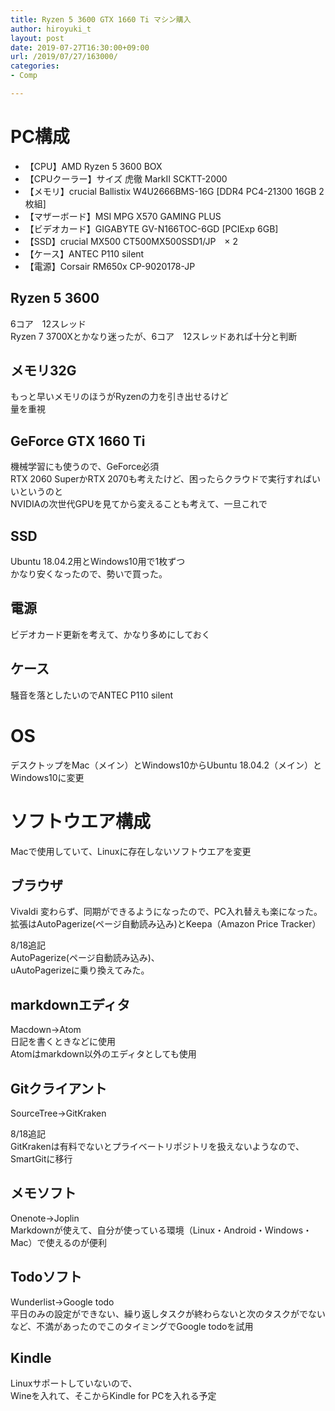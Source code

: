 ```yaml
---
title: Ryzen 5 3600 GTX 1660 Ti マシン購入
author: hiroyuki_t
layout: post
date: 2019-07-27T16:30:00+09:00
url: /2019/07/27/163000/
categories:
- Comp

---
```


# PC構成

- 【CPU】AMD Ryzen 5 3600 BOX
- 【CPUクーラー】サイズ 虎徹 MarkII SCKTT-2000
- 【メモリ】crucial Ballistix W4U2666BMS-16G [DDR4 PC4-21300 16GB 2枚組]
- 【マザーボード】MSI MPG X570 GAMING PLUS
- 【ビデオカード】GIGABYTE GV-N166TOC-6GD [PCIExp 6GB]
- 【SSD】crucial MX500 CT500MX500SSD1/JP　× 2
- 【ケース】ANTEC P110 silent
- 【電源】Corsair RM650x CP-9020178-JP


## Ryzen 5 3600
6コア　12スレッド  
Ryzen 7 3700Xとかなり迷ったが、6コア　12スレッドあれば十分と判断

## メモリ32G
もっと早いメモリのほうがRyzenの力を引き出せるけど  
量を重視

## GeForce GTX 1660 Ti
機械学習にも使うので、GeForce必須  
RTX 2060 SuperかRTX 2070も考えたけど、困ったらクラウドで実行すればいいというのと  
NVIDIAの次世代GPUを見てから変えることも考えて、一旦これで

## SSD
Ubuntu 18.04.2用とWindows10用で1枚ずつ  
かなり安くなったので、勢いで買った。

## 電源
ビデオカード更新を考えて、かなり多めにしておく

## ケース
騒音を落としたいのでANTEC P110 silent

# OS
デスクトップをMac（メイン）とWindows10からUbuntu 18.04.2（メイン）とWindows10に変更

# ソフトウエア構成
Macで使用していて、Linuxに存在しないソフトウエアを変更

## ブラウザ
Vivaldi
変わらず、同期ができるようになったので、PC入れ替えも楽になった。  
拡張はAutoPagerize(ページ自動読み込み)とKeepa（Amazon Price Tracker）

8/18追記  
AutoPagerize(ページ自動読み込み)、  
uAutoPagerizeに乗り換えてみた。

## markdownエディタ
Macdown→Atom  
日記を書くときなどに使用  
Atomはmarkdown以外のエディタとしても使用

## Gitクライアント
SourceTree→GitKraken

8/18追記  
GitKrakenは有料でないとプライベートリポジトリを扱えないようなので、
SmartGitに移行

## メモソフト
Onenote→Joplin  
Markdownが使えて、自分が使っている環境（Linux・Android・Windows・Mac）で使えるのが便利  

## Todoソフト
Wunderlist→Google todo  
平日のみの設定ができない、繰り返しタスクが終わらないと次のタスクがでないなど、不満があったのでこのタイミングでGoogle todoを試用

## Kindle
Linuxサポートしていないので、  
Wineを入れて、そこからKindle for PCを入れる予定
